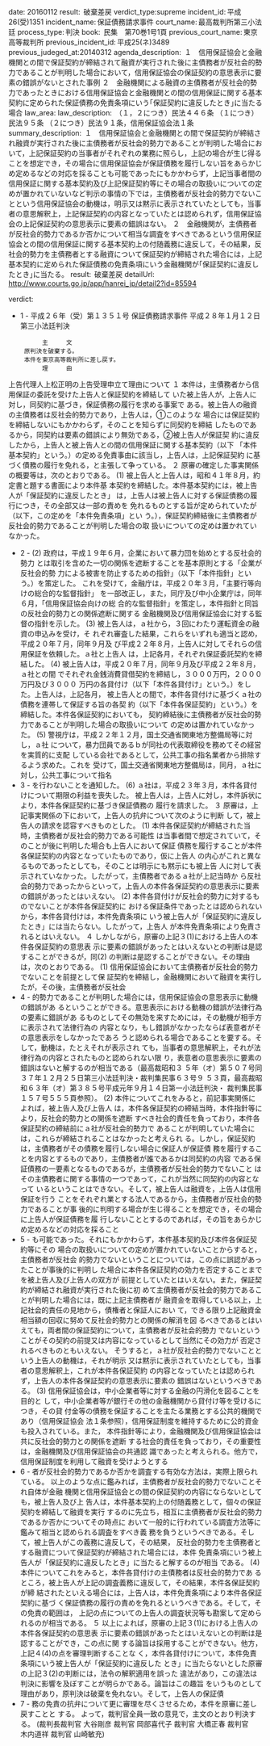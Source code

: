 
date: 20160112
result:  破棄差戻
verdict_type:supreme
incident_id: 平成26(受)1351
incident_name: 保証債務請求事件
court_name: 最高裁判所第三小法廷
process_type: 判決
book:  民集　第70巻1号1頁
previous_court_name: 東京高等裁判所
previous_incident_id: 平成25(ネ)3489
previous_judeged_at:20140312
agenda_description:  １　信用保証協会と金融機関との間で保証契約が締結されて融資が実行された後に主債務者が反社会的勢力であることが判明した場合において，信用保証協会の保証契約の意思表示に要素の錯誤がないとされた事例 ２　金融機関による融資の主債務者が反社会的勢力であったときにおける信用保証協会と金融機関との間の信用保証に関する基本契約に定められた保証債務の免責条項にいう｢保証契約に違反したとき｣に当たる場合
law_area: 
law_description:  （１，２につき）民法４４６条 （１につき）民法９５条 （２につき）民法９１条，信用保証協会法１条
summary_description:  １　信用保証協会と金融機関との間で保証契約が締結され融資が実行された後に主債務者が反社会的勢力であることが判明した場合において，上記保証契約の当事者がそれぞれの業務に照らし，上記の場合が生じ得ることを想定でき，その場合に信用保証協会が保証債務を履行しない旨をあらかじめ定めるなどの対応を採ることも可能であったにもかかわらず，上記当事者間の信用保証に関する基本契約及び上記保証契約等にその場合の取扱いについての定めが置かれていないなど判示の事情の下では，主債務者が反社会的勢力でないことという信用保証協会の動機は，明示又は黙示に表示されていたとしても，当事者の意思解釈上，上記保証契約の内容となっていたとは認められず，信用保証協会の上記保証契約の意思表示に要素の錯誤はない。 ２　金融機関が，主債務者が反社会的勢力であるか否かについて相当な調査をすべきであるという信用保証協会との間の信用保証に関する基本契約上の付随義務に違反して，その結果，反社会的勢力を主債務者とする融資について保証契約が締結された場合には，上記基本契約に定められた保証債務の免責条項にいう金融機関が｢保証契約に違反したとき｣に当たる。
result:  破棄差戻
detailUrl: http://www.courts.go.jp/app/hanrei_jp/detail2?id=85594

verdict:

- 1 - 
平成２６年（受）第１３５１号 保証債務請求事件 
平成２８年１月１２日 第三小法廷判決 
 
            主     文 
       原判決を破棄する。 
       本件を東京高等裁判所に差し戻す。 
            理     由 
 上告代理人上松正明の上告受理申立て理由について 
 １ 本件は，主債務者から信用保証の委託を受けた上告人と保証契約を締結して
いた被上告人が，上告人に対し，同契約に基づき，保証債務の履行を求める事案で
ある。被上告人の融資の主債務者は反社会的勢力であり，上告人は，①このような
場合には保証契約を締結しないにもかかわらず，そのことを知らずに同契約を締結
したものであるから，同契約は要素の錯誤により無効である，②被上告人が保証契
約に違反したから，上告人と被上告人との間の信用保証に関する基本契約（以下
「本件基本契約」という。）の定める免責事由に該当し，上告人は，上記保証契約
に基づく債務の履行を免れる，と主張して争っている。 
 ２ 原審の確定した事実関係の概要等は，次のとおりである。 
 (1) 被上告人と上告人は，昭和４１年８月，約定書と題する書面により本件基
本契約を締結した。本件基本契約には，被上告人が「保証契約に違反したとき」
は，上告人は被上告人に対する保証債務の履行につき，その全部又は一部の責めを
免れるものとする旨が定められていたが（以下，この定めを「本件免責条項」とい
う。），保証契約締結後に主債務者が反社会的勢力であることが判明した場合の取
扱いについての定めは置かれていなかった。  
- 2 - 
 (2) 政府は，平成１９年６月，企業において暴力団を始めとする反社会的勢力
とは取引を含めた一切の関係を遮断することを基本原則とする「企業が反社会的勢
力による被害を防止するための指針」（以下「本件指針」という。）を策定した。
これを受けて，金融庁は，平成２０年３月，「主要行等向けの総合的な監督指針」
を一部改正し，また，同庁及び中小企業庁は，同年６月，「信用保証協会向けの総
合的な監督指針」を策定し，本件指針と同旨の反社会的勢力との関係遮断に関する
金融機関及び信用保証協会に対する監督の指針を示した。 
 (3) 被上告人は，ａ社から，３回にわたり運転資金の融資の申込みを受け，そ
れぞれ審査した結果，これらをいずれも適当と認め，平成２０年７月，同年９月及
び平成２２年８月，上告人に対してそれらの信用保証を依頼した。ａ社と上告人
は，上記各月，それぞれ保証委託契約を締結した。 
 (4) 被上告人は，平成２０年７月，同年９月及び平成２２年８月，ａ社との間
でそれぞれ金銭消費貸借契約を締結し，３０００万円，２０００万円及び３０００
万円の各貸付け（以下「本件各貸付け」という。）をした。上告人は，上記各月，
被上告人との間で，本件各貸付けに基づくａ社の債務を連帯して保証する旨の各契
約（以下「本件各保証契約」という。）を締結した。本件各保証契約においても，
契約締結後に主債務者が反社会的勢力であることが判明した場合の取扱いについて
の定めは置かれていなかった。 
 (5) 警視庁は，平成２２年１２月，国土交通省関東地方整備局等に対し，ａ社
について，暴力団員であるｂが同社の代表取締役を務めてその経営を実質的に支配
している会社であるとして，公共工事の指名業者から排除するよう求めた。これを
受けて，国土交通省関東地方整備局は，同月，ａ社に対し，公共工事について指名
- 3 - 
を行わないことを通知した。 
 (6) ａ社は，平成２３年３月，本件各貸付けについて期限の利益を喪失した。
被上告人は，上告人に対し，本件訴状により，本件各保証契約に基づき保証債務の
履行を請求した。 
 ３ 原審は，上記事実関係の下において，上告人の抗弁について次のように判断
して，被上告人の請求を認容すべきものとした。 
 (1) 本件各保証契約が締結された当時，主債務者が反社会的勢力である可能性
は当事者間で想定されていて，そのことが後に判明した場合も上告人において保証
債務を履行することが本件各保証契約の内容となっていたものであり，仮に上告人
の内心がこれと異なるものであったとしても，そのことは明示にも黙示にも被上告
人に対して表示されていなかった。したがって，主債務者であるａ社が上記当時か
ら反社会的勢力であったからといって，上告人の本件各保証契約の意思表示に要素
の錯誤があったとはいえない。 
 (2) 本件各貸付けが反社会的勢力に対するものでないことが本件各保証契約に
おける保証条件であったとは認められないから，本件各貸付けは，本件免責条項に
いう被上告人が「保証契約に違反したとき」には当たらない。したがって，上告人
が本件免責条項により免責されるとはいえない。 
 ４ しかしながら，原審の上記３(1)における上告人の本件各保証契約の意思表
示に要素の錯誤があったとはいえないとの判断は是認することができるが，同(2)
の判断は是認することができない。その理由は，次のとおりである。 
 (1) 信用保証協会において主債務者が反社会的勢力でないことを前提として保
証契約を締結し，金融機関において融資を実行したが，その後，主債務者が反社会
- 4 - 
的勢力であることが判明した場合には，信用保証協会の意思表示に動機の錯誤があ
るということができる。意思表示における動機の錯誤が法律行為の要素に錯誤があ
るものとしてその無効を来すためには，その動機が相手方に表示されて法律行為の
内容となり，もし錯誤がなかったならば表意者がその意思表示をしなかったであろ
うと認められる場合であることを要する。そして，動機は，たとえそれが表示され
ても，当事者の意思解釈上，それが法律行為の内容とされたものと認められない限
り，表意者の意思表示に要素の錯誤はないと解するのが相当である（最高裁昭和３
５年（オ）第５０７号同３７年１２月２５日第三小法廷判決・裁判集民事６３号９
５３頁，最高裁昭和６３年（オ）第３８５号平成元年９月１４日第一小法廷判決・
裁判集民事１５７号５５５頁参照）。 
 (2) 本件についてこれをみると，前記事実関係によれば，被上告人及び上告人
は，本件各保証契約の締結当時，本件指針等により，反社会的勢力との関係を遮断
すべき社会的責任を負っており，本件各保証契約の締結前にａ社が反社会的勢力で
あることが判明していた場合には，これらが締結されることはなかったと考えられ
る。しかし，保証契約は，主債務者がその債務を履行しない場合に保証人が保証債
務を履行することを内容とするものであり，主債務者が誰であるかは同契約の内容
である保証債務の一要素となるものであるが，主債務者が反社会的勢力でないこと
はその主債務者に関する事情の一つであって，これが当然に同契約の内容となって
いるということはできない。そして，被上告人は融資を，上告人は信用保証を行う
ことをそれぞれ業とする法人であるから，主債務者が反社会的勢力であることが事
後的に判明する場合が生じ得ることを想定でき，その場合に上告人が保証債務を履
行しないこととするのであれば，その旨をあらかじめ定めるなどの対応を採ること
- 5 - 
も可能であった。それにもかかわらず，本件基本契約及び本件各保証契約等にその
場合の取扱いについての定めが置かれていないことからすると，主債務者が反社会
的勢力でないということについては，この点に誤認があったことが事後的に判明し
た場合に本件各保証契約の効力を否定することまでを被上告人及び上告人の双方が
前提としていたとはいえない。また，保証契約が締結され融資が実行された後に初
めて主債務者が反社会的勢力であることが判明した場合には，既に上記主債務者が
融資金を取得している以上，上記社会的責任の見地から，債権者と保証人におい
て，できる限り上記融資金相当額の回収に努めて反社会的勢力との関係の解消を図
るべきであるとはいえても，両者間の保証契約について，主債務者が反社会的勢力
でないということがその契約の前提又は内容になっているとして当然にその効力が
否定されるべきものともいえない。 
 そうすると，ａ社が反社会的勢力でないことという上告人の動機は，それが明示
又は黙示に表示されていたとしても，当事者の意思解釈上，これが本件各保証契約
の内容となっていたとは認められず，上告人の本件各保証契約の意思表示に要素の
錯誤はないというべきである。 
 (3) 信用保証協会は，中小企業者等に対する金融の円滑化を図ることを目的と
して，中小企業者等が銀行その他の金融機関から貸付け等を受けるにつき，その貸
付金等の債務を保証することを主たる業務とする公共的機関であり（信用保証協会
法１条参照），信用保証制度を維持するために公的資金も投入されている。また，
本件指針等により，金融機関及び信用保証協会は共に反社会的勢力との関係を遮断
する社会的責任を負っており，その重要性は，金融機関及び信用保証協会の共通認
識であったと考えられる。他方で，信用保証制度を利用して融資を受けようとする
- 6 - 
者が反社会的勢力であるか否かを調査する有効な方法は，実際上限られている。 
 以上のような点に鑑みれば，主債務者が反社会的勢力でないことそれ自体が金融
機関と信用保証協会との間の保証契約の内容にならないとしても，被上告人及び上
告人は，本件基本契約上の付随義務として，個々の保証契約を締結して融資を実行
するのに先立ち，相互に主債務者が反社会的勢力であるか否かについてその時点に
おいて一般的に行われている調査方法等に鑑みて相当と認められる調査をすべき義
務を負うというべきである。そして，被上告人がこの義務に違反して，その結果，
反社会的勢力を主債務者とする融資について保証契約が締結された場合には，本件
免責条項にいう被上告人が「保証契約に違反したとき」に当たると解するのが相当
である。 
 (4) 本件についてこれをみると，本件各貸付けの主債務者は反社会的勢力であ
るところ，被上告人が上記の調査義務に違反して，その結果，本件各保証契約が締
結されたといえる場合には，上告人は，本件免責条項により本件各保証契約に基づ
く保証債務の履行の責めを免れるというべきである。そして，その免責の範囲は，
上記の点についての上告人の調査状況等も勘案して定められるのが相当である。 
 ５ 以上によれば，原審の上記３(1)における上告人の本件各保証契約の意思表
示に要素の錯誤があったとはいえないとの判断は是認することができ，この点に関
する論旨は採用することができない。他方，上記４(4)の点を審理判断することな
く，本件各貸付けについて，本件免責条項にいう被上告人が「保証契約に違反した
とき」に当たらないとした原審の上記３(2)の判断には，法令の解釈適用を誤った
違法があり，この違法は判決に影響を及ぼすことが明らかである。論旨はこの趣旨
をいうものとして理由があり，原判決は破棄を免れない。そして，上告人の保証債
- 7 - 
務の免責の抗弁について更に審理を尽くさせるため，本件を原審に差し戻すことと
する。 
 よって，裁判官全員一致の意見で，主文のとおり判決する。 
(裁判長裁判官 大谷剛彦 裁判官 岡部喜代子 裁判官 大橋正春 裁判官  
 木内道祥 裁判官 山崎敏充) 

                    
